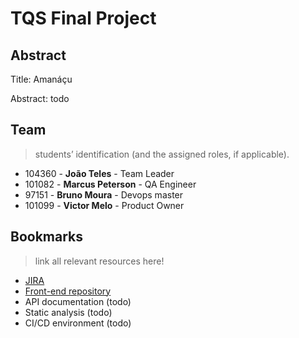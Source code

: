 # TQS Final Project


## Abstract
Title: Amanáçu

Abstract: todo

## Team 
> students’ identification (and the assigned roles, if applicable).  

- 104360 - **João Teles**       - Team Leader 
- 101082 - **Marcus Peterson**   - QA Engineer
- 97151 - **Bruno Moura**      - Devops master
- 101099 - **Victor Melo**     - Product Owner

## Bookmarks 
> link all relevant resources here!
- [JIRA](https://amanacu.atlassian.net/jira/software/projects/AT/boards/1)
- [Front-end repository](https://github.com/TQS-Project-Org/Front_End)
- API documentation (todo)
- Static analysis (todo)
- CI/CD environment (todo)
